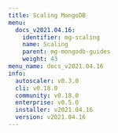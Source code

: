 ```yaml
---
title: Scaling MongoDB
menu:
  docs_v2021.04.16:
    identifier: mg-scaling
    name: Scaling
    parent: mg-mongodb-guides
    weight: 43
menu_name: docs_v2021.04.16
info:
  autoscaler: v0.3.0
  cli: v0.18.0
  community: v0.18.0
  enterprise: v0.5.0
  installer: v2021.04.16
  version: v2021.04.16
---
```


